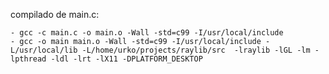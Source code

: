 compilado de main.c: 

	- gcc -c main.c -o main.o -Wall -std=c99 -I/usr/local/include
	- gcc -o main main.o -Wall -std=c99 -I/usr/local/include -L/usr/local/lib -L/home/urko/projects/raylib/src  -lraylib -lGL -lm -lpthread -ldl -lrt -lX11 -DPLATFORM_DESKTOP
